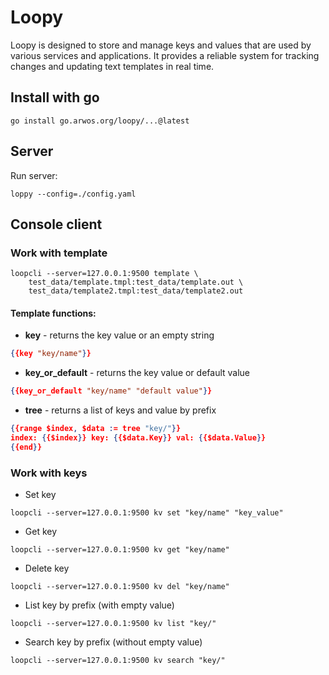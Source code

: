 # Loopy

Loopy is designed to store and manage keys and values that are used by various services and applications. It provides a reliable system for tracking changes and updating text templates in real time.

## Install with go

```shell
go install go.arwos.org/loopy/...@latest
```

## Server

Run server:

```shell
loppy --config=./config.yaml
```

## Console client

### Work with template

```shell
loopcli --server=127.0.0.1:9500 template \
    test_data/template.tmpl:test_data/template.out \
    test_data/template2.tmpl:test_data/template2.out
```

#### Template functions:

* __key__ - returns the key value or an empty string
```json
{{key "key/name"}}
```
* __key_or_default__ - returns the key value or default value
```json
{{key_or_default "key/name" "default value"}}
```
* __tree__ - returns a list of keys and value by prefix
```json
{{range $index, $data := tree "key/"}}
index: {{$index}} key: {{$data.Key}} val: {{$data.Value}}
{{end}}
```

### Work with keys

* Set key
```shell
loopcli --server=127.0.0.1:9500 kv set "key/name" "key_value"
```
* Get key
```shell
loopcli --server=127.0.0.1:9500 kv get "key/name"
```
* Delete key
```shell
loopcli --server=127.0.0.1:9500 kv del "key/name"
```
* List key by prefix (with empty value)
```shell
loopcli --server=127.0.0.1:9500 kv list "key/"
```
* Search key by prefix (without empty value)
```shell
loopcli --server=127.0.0.1:9500 kv search "key/"
```
